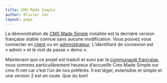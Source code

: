 ```yaml
---
title: CMS Made Simple
author: Olivier Jan
layout: page
--- 
```


La démonstration de [CMS Made Simple][1] installée est la dernière version française stable connue sans aucune modification. Vous pouvez vous connecter en [client][2] ou en [administrateur][3]. L’identifiant de connexion est « admin » et le mot de passe « demo ».

Maintenant que ce projet est traduit et suivi par la [communauté française][1], nous sommes particulièrement heureux d’accueillir Cms Made Simple sur cms-fr.net car c’est l’un de nos préférés. Il est léger, extensible et simple et une version 2 est en route. Que du bon!

 [1]: http://www.cmsmadesimple.fr/
 [2]: http://demo.cms-fr.net/cmsms
 [3]: http://demo.cms-fr.net/cmsms/admin